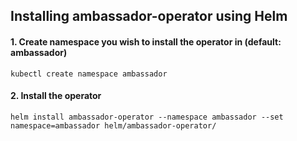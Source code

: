 ## Installing ambassador-operator using Helm

#### 1. Create namespace you wish to install the operator in (default: ambassador)
```
kubectl create namespace ambassador
```

#### 2. Install the operator
```
helm install ambassador-operator --namespace ambassador --set namespace=ambassador helm/ambassador-operator/
``` 
